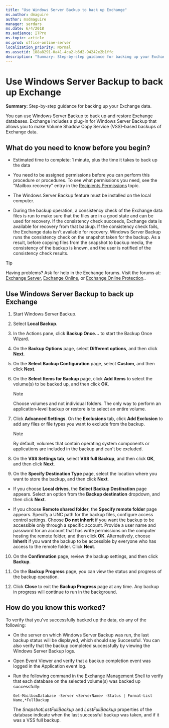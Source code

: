 ```yaml
---
title: "Use Windows Server Backup to back up Exchange"
ms.author: dmaguire
author: msdmaguire
manager: serdars
ms.date: 6/4/2018
ms.audience: ITPro
ms.topic: article
ms.prod: office-online-server
localization_priority: Normal
ms.assetid: 188a8291-0a41-4ca2-b6d2-94242e2b1ffc
description: "Summary: Step-by-step guidance for backing up your Exchange data."
---
```


# Use Windows Server Backup to back up Exchange

 **Summary**: Step-by-step guidance for backing up your Exchange data.
  
You can use Windows Server Backup to back up and restore Exchange databases. Exchange includes a plug-in for Windows Server Backup that allows you to make Volume Shadow Copy Service (VSS)-based backups of Exchange data.
  
## What do you need to know before you begin?

- Estimated time to complete: 1 minute, plus the time it takes to back up the data
    
- You need to be assigned permissions before you can perform this procedure or procedures. To see what permissions you need, see the "Mailbox recovery" entry in the [Recipients Permissions](../../permissions/feature-permissions/recipient-permissions.md) topic. 
    
- The Windows Server Backup feature must be installed on the local computer.
    
- During the backup operation, a consistency check of the Exchange data files is run to make sure that the files are in a good state and can be used for recovery. If the consistency check succeeds, Exchange data is available for recovery from that backup. If the consistency check fails, the Exchange data isn't available for recovery. Windows Server Backup runs the consistency check on the snapshot taken for the backup. As a result, before copying files from the snapshot to backup media, the consistency of the backup is known, and the user is notified of the consistency check results.
    
> [!TIP]
> Having problems? Ask for help in the Exchange forums. Visit the forums at: [Exchange Server](https://go.microsoft.com/fwlink/p/?linkId=60612), [Exchange Online](https://go.microsoft.com/fwlink/p/?linkId=267542), or [Exchange Online Protection](https://go.microsoft.com/fwlink/p/?linkId=285351).. 
  
## Use Windows Server Backup to back up Exchange

1. Start Windows Server Backup.
    
2. Select **Local Backup**.
    
3. In the Actions pane, click **Backup Once…** to start the Backup Once Wizard. 
    
4. On the **Backup Options** page, select **Different options**, and then click **Next**.
    
5. On the **Select Backup Configuration** page, select **Custom**, and then click **Next**.
    
6. On the **Select Items for Backup** page, click **Add Items** to select the volume(s) to be backed up, and then click **OK**.
    
    > [!NOTE]
    > Choose volumes and not individual folders. The only way to perform an application-level backup or restore is to select an entire volume. 
  
7. Click **Advanced Settings**. On the **Exclusions** tab, click **Add Exclusion** to add any files or file types you want to exclude from the backup. 
    
    > [!NOTE]
    > By default, volumes that contain operating system components or applications are included in the backup and can't be excluded. 
  
8. On the **VSS Settings tab**, select **VSS full Backup**, and then click **OK**, and then click **Next**.
    
9. On the **Specify Destination Type** page, select the location where you want to store the backup, and then click **Next**.
    
  - If you choose **Local drives**, the **Select Backup Destination** page appears. Select an option from the **Backup destination** dropdown, and then click **Next**.
    
  - If you choose **Remote shared folder**, the **Specify remote folder** page appears. Specify a UNC path for the backup files, configure access control settings. Choose **Do not inherit** if you want the backup to be accessible only through a specific account. Provide a user name and password for an account that has write permissions on the computer hosting the remote folder, and then click **OK**. Alternatively, choose **Inherit** if you want the backup to be accessible by everyone who has access to the remote folder. Click **Next**.
    
10. On the **Confirmation** page, review the backup settings, and then click **Backup**.
    
11. On the **Backup Progress** page, you can view the status and progress of the backup operation. 
    
12. Click **Close** to exit the **Backup Progress** page at any time. Any backup in progress will continue to run in the background. 
    
## How do you know this worked?

To verify that you've successfully backed up the data, do any of the following:
  
- On the server on which Windows Server Backup was run, the last backup status will be displayed, which should say Successful. You can also verify that the backup completed successfully by viewing the Windows Server Backup logs.
    
- Open Event Viewer and verify that a backup completion event was logged in the Application event log.
    
- Run the following command in the Exchange Management Shell to verify that each database on the selected volume(s) was backed up successfully:
    
  ```
  Get-MailboxDatabase -Server <ServerName> -Status | Format-List Name,*FullBackup
  ```

    The  _SnapshotLastFullBackup_ and  _LastFullBackup_ properties of the database indicate when the last successful backup was taken, and if it was a VSS full backup. 
    

